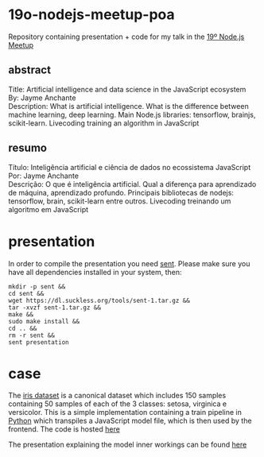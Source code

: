 # 19o-nodejs-meetup-poa

Repository containing presentation + code for my talk in the [19º Node.js Meetup](https://github.com/jayme-anchante/19o-nodejs-meetup-poa)

## abstract

Title: Artificial intelligence and data science in the JavaScript ecosystem  
By: Jayme Anchante  
Description: What is artificial intelligence. What is the difference between machine learning, deep learning. Main Node.js libraries: tensorflow, brainjs, scikit-learn. Livecoding training an algorithm in JavaScript

## resumo

Título: Inteligência artificial e ciência de dados no ecossistema JavaScript  
Por: Jayme Anchante  
Descrição: O que é inteligência artificial. Qual a diferença para aprendizado de máquina, aprendizado profundo. Principais bibliotecas de nodejs: tensorflow, brain, scikit-learn entre outros. Livecoding treinando um algoritmo em JavaScript

# presentation

In order to compile the presentation you need [sent](https://tools.suckless.org/sent/). Please make sure you have all dependencies installed in your system, then:

```
mkdir -p sent &&
cd sent &&
wget https://dl.suckless.org/tools/sent-1.tar.gz &&
tar -xvzf sent-1.tar.gz &&
make &&
sudo make install &&
cd .. &&
rm -r sent &&
sent presentation
```

# case

The [iris dataset](https://en.wikipedia.org/wiki/Iris_flower_data_set) is a canonical dataset which includes 150 samples containing 50 samples of each of the 3 classes: setosa, virginica e versicolor. This is a simple implementation containing a train pipeline in [Python](https://www.python.org/) which transpiles a JavaScript model file, which is then used by the frontend. The code is hosted [here](https://github.com/jayme-anchante/iris-prediction)

The presentation explaining the model inner workings can be found [here](https://github.com/jayme-anchante/19o-nodejs-meetup-poa/blob/master/random_forest)

